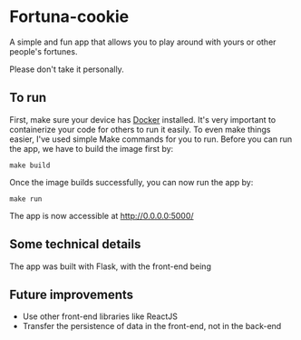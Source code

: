 # Fortuna-cookie
A simple and fun app that allows you to play around with yours or other
people's fortunes.

Please don't take it personally.

## To run
First, make sure your device has [Docker](https://docs.docker.com/get-docker/) installed. It's very important to containerize your code for others to run it easily. 
To even make things easier, I've used simple Make commands for you to run.
Before you can run the app, we have to build the image first by:
```
make build
```
Once the image builds successfully, you can now run the app by:
```
make run
```
The app is now accessible at http://0.0.0.0:5000/

## Some technical details
The app was built with Flask, with the front-end being 


## Future improvements

+ Use other front-end libraries like ReactJS
+ Transfer the persistence of data in the front-end, not in the back-end
